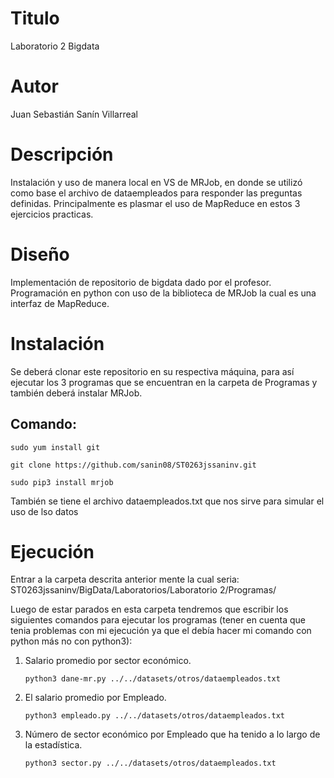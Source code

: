 # Titulo

Laboratorio 2 Bigdata

# Autor

Juan Sebastián Sanín Villarreal

# Descripción

Instalación y uso de manera local en VS de MRJob, en donde se utilizó como base el archivo de dataempleados para responder las preguntas definidas. Principalmente es plasmar el uso de MapReduce en estos 3 ejercicios practicas.

# Diseño

Implementación de repositorio de bigdata dado por el profesor. Programación en python con uso de la biblioteca de MRJob la cual es una interfaz de MapReduce.

# Instalación

Se deberá clonar este repositorio en su respectiva máquina, para así ejecutar los 3 programas que se encuentran en la carpeta de Programas y también deberá instalar MRJob.

## Comando:
  `sudo yum install git`
  
  `git clone https://github.com/sanin08/ST0263jssaninv.git`
  
  `sudo pip3 install mrjob`
  
También se tiene el archivo dataempleados.txt que nos sirve para simular el uso de lso datos
  
 # Ejecución
 
 Entrar a la carpeta descrita anterior mente la cual seria: ST0263jssaninv/BigData/Laboratorios/Laboratorio 2/Programas/
 
 Luego de estar parados en esta carpeta tendremos que escribir los siguientes comandos para ejecutar los programas (tener en cuenta que tenia problemas con mi ejecución ya que el debía hacer mi comando con python más no con python3):
 
1. Salario promedio por sector económico.
 
   `python3 dane-mr.py ../../datasets/otros/dataempleados.txt`

2. El salario promedio por Empleado.

    `python3 empleado.py ../../datasets/otros/dataempleados.txt`
 
3. Número de sector económico por Empleado que ha tenido a lo largo de la estadística.
 
   `python3 sector.py ../../datasets/otros/dataempleados.txt`
